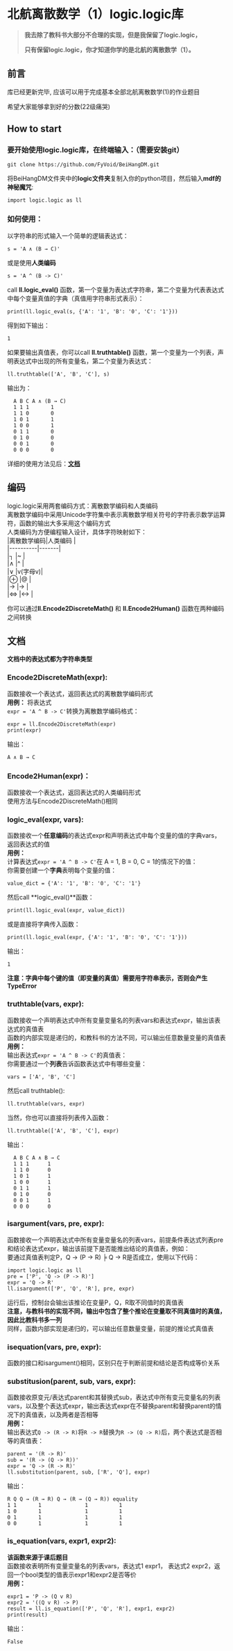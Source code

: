 # 北航离散数学（1）logic.logic库
> **我去除了教科书大部分不合理的实现，但是我保留了logic.logic，**  
>
> **只有保留logic.logic，你才知道你学的是北航的离散数学（1）。**

## 前言

库已经更新完毕, 应该可以用于完成基本全部北航离散数学(1)的作业题目

希望大家能够拿到好的分数(22级痛哭)

## How to start  
### 要开始使用logic.logic库，在终端输入：（需要安装git）  
```
git clone https://github.com/FyVoid/BeiHangDM.git
```

将BeiHangDM文件夹中的**logic文件夹**复制入你的python项目，然后输入**mdf的神秘魔咒**:  

```
import logic.logic as ll
```

### 如何使用： 
以字符串的形式输入一个简单的逻辑表达式：  

```
s = 'A ∧ (B → C)'
```

或是使用**人类编码**  

```
s = 'A ^ (B -> C)'
```

call **ll.logic_eval()** 函数，第一个变量为表达式字符串，第二个变量为代表表达式中每个变量真值的字典（真值用字符串形式表示）：  

```
print(ll.logic_eval(s, {'A': '1', 'B': '0', 'C': '1'}))
```

得到如下输出：  

```
1
```

如果要输出真值表，你可以call **ll.truthtable()** 函数，第一个变量为一个列表，声明表达式中出现的所有变量名，第二个变量为表达式：  

```
ll.truthtable(['A', 'B', 'C'], s)
```

输出为：  

```
  A B C A ∧ (B → C)  
  1 1 1       1  
  1 1 0       0  
  1 0 1       1  
  1 0 0       1  
  0 1 1       0  
  0 1 0       0  
  0 0 1       0  
  0 0 0       0  
```

详细的使用方法见后：[**文档**](#文档)

## 编码
logic.logic采用两套编码方式：离散数学编码和人类编码  
离散数学编码中采用Unicode字符集中表示离散数学相关符号的字符表示数学运算符，函数的输出大多采用这个编码方式  
人类编码为方便编程输入设计，具体字符映射如下：  
|离散数学编码|人类编码 |  
|----------|-------|  
|┐         |~      |  
|∧         |^      |  
|∨         |v(字母v)|  
|⊕         |@      |  
|→         |->     |  
|⇔         |<->     |  


你可以通过**ll.Encode2DiscreteMath()** 和 **ll.Encode2Human()** 函数在两种编码之间转换

## 文档
**文档中的表达式都为字符串类型**
### Encode2DiscreteMath(expr):  
函数接收一个表达式，返回表达式的离散数学编码形式  
**用例：**
将表达式  
`expr = 'A ^ B -> C'`转换为离散数学编码格式：  

```
expr = ll.Encode2DiscreteMath(expr) 
print(expr)
```

输出：  

```
A ∧ B → C
```

### Encode2Human(expr)：
函数接收一个表达式，返回表达式的人类编码形式  
使用方法与Encode2DiscreteMath()相同

### logic_eval(expr, vars):
函数接收一个**任意编码**的表达式expr和声明表达式中每个变量的值的字典vars，返回表达式的值  
**用例：**  
计算表达式`expr = 'A ^ B -> C'`在 A = 1, B = 0, C = 1的情况下的值：  
你需要创建一个**字典**表明每个变量的值：

```
value_dict = {'A': '1', 'B': '0', 'C': '1'}
```

然后call **logic_eval()**函数：  

```
print(ll.logic_eval(expr, value_dict)) 
```

或是直接将字典传入函数：  

```
print(ll.logic_eval(expr, {'A': '1', 'B': '0', 'C': '1'}))
```

输出：  

```
1
```

**注意：字典中每个键的值（即变量的真值）需要用字符串表示，否则会产生TypeError**  

### truthtable(vars, expr):
函数接收一个声明表达式中所有变量变量名的列表vars和表达式expr，输出该表达式的真值表  
函数的内部实现是递归的，和教科书的方法不同，可以输出任意数量变量的真值表  
**用例：**  
输出表达式`expr = 'A ^ B -> C'`的真值表：  
你需要通过一个**列表**告诉函数表达式中有哪些变量：

```
vars = ['A', 'B', 'C']
```

然后call truthtable():

```
ll.truthtable(vars, expr)
```

当然，你也可以直接将列表传入函数：

```
ll.truthtable(['A', 'B', 'C'], expr)
```

输出：  

```
  A B C A ∧ B → C  
  1 1 1      1  
  1 1 0      0  
  1 0 1      1  
  1 0 0      1  
  0 1 1      1  
  0 1 0      0  
  0 0 1      1  
  0 0 0      0  
```



### isargument(vars, pre, expr):
函数接收一个声明表达式中所有变量变量名的列表vars，前提条件表达式列表pre和结论表达式expr，输出该前提下是否能推出结论的真值表，例如：  
要通过真值表判定P，Q -> (P -> R) ╞ Q → R是否成立，使用以下代码：  

```
import logic.logic as ll
pre = ['P', 'Q -> (P -> R)']
expr = 'Q -> R' 
ll.isargument(['P', 'Q', 'R'], pre, expr)
```

运行后，控制台会输出该推论在变量P，Q，R取不同值时的真值表  
**注意，与教科书的实现不同，输出中包含了整个推论在变量取不同真值时的真值，因此比教科书多一列**  
同样，函数内部实现是递归的，可以输出任意数量变量，前提的推论式真值表

### isequation(vars, pre, expr):
函数的接口和isargument()相同，区别只在于判断前提和结论是否构成等价关系

### substitusion(parent, sub, vars, expr):
函数接收原变元/表达式parent和其替换式sub，表达式中所有变元变量名的列表vars，以及整个表达式expr，输出表达式expr在不替换parent和替换parent的情况下的真值表，以及两者是否相等  
**用例：**  
输出表达式`Q -> (R -> R)`将`R -> R`替换为`R -> (Q -> R)`后，两个表达式是否相等的真值表：  

```
parent = '(R -> R)'
sub = '(R -> (Q -> R))'
expr = 'Q -> (R -> R)'
ll.substitution(parent, sub, ['R', 'Q'], expr)
```

输出：  

```
R Q Q → (R → R) Q → (R → (Q → R)) equality  
1 1       1              1          1  
1 0       1              1          1  
0 1       1              1          1  
0 0       1              1          1  
```

### is_equation(vars, expr1, expr2):  
**该函数来源于课后题目**  
函数接收表明所有变量变量名的列表vars，表达式1 expr1， 表达式2 expr2，返回一个bool类型的值表示expr1和expr2是否等价  
**用例：**  

```
expr1 = 'P -> (Q v R)
expr2 = '((Q v R) -> P)
result = ll.is_equation(['P', 'Q', 'R'], expr1, expr2)
print(result)
```

输出：  

```
False
```

